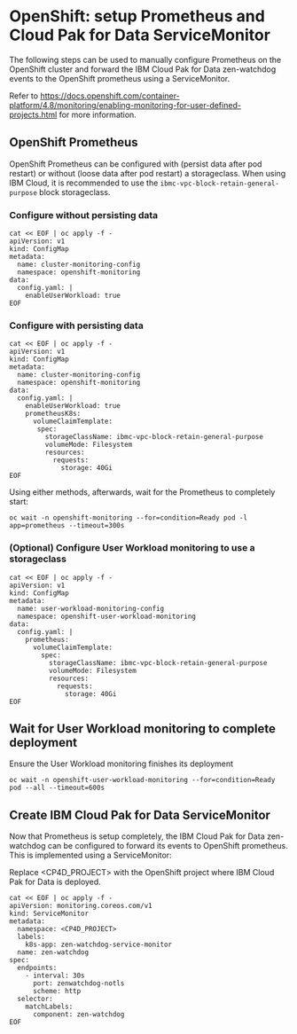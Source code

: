# OpenShift: setup Prometheus and Cloud Pak for Data ServiceMonitor

The following steps can be used to manually configure Prometheus on the OpenShift cluster and forward the IBM Cloud Pak for Data zen-watchdog events to the OpenShift prometheus using a ServiceMonitor.

Refer to https://docs.openshift.com/container-platform/4.8/monitoring/enabling-monitoring-for-user-defined-projects.html for more information.

## OpenShift Prometheus

OpenShift Prometheus can be configured with (persist data after pod restart) or without (loose data after pod restart) a storageclass. When using IBM Cloud, it is recommended to use the `ibmc-vpc-block-retain-general-purpose` block storageclass.

### Configure without persisting data
```
cat << EOF | oc apply -f -
apiVersion: v1
kind: ConfigMap
metadata:
  name: cluster-monitoring-config
  namespace: openshift-monitoring
data:
  config.yaml: |
    enableUserWorkload: true
EOF
```

### Configure with persisting data
```
cat << EOF | oc apply -f -
apiVersion: v1
kind: ConfigMap
metadata:
  name: cluster-monitoring-config
  namespace: openshift-monitoring
data:
  config.yaml: |
    enableUserWorkload: true
    prometheusK8s: 
      volumeClaimTemplate:
       spec:
         storageClassName: ibmc-vpc-block-retain-general-purpose
         volumeMode: Filesystem
         resources:
           requests:
             storage: 40Gi  
EOF  
```

Using either methods, afterwards, wait for the Prometheus to completely start:
```
oc wait -n openshift-monitoring --for=condition=Ready pod -l app=prometheus --timeout=300s
```

### (Optional) Configure User Workload monitoring to use a storageclass

```
cat << EOF | oc apply -f -
apiVersion: v1
kind: ConfigMap
metadata:
  name: user-workload-monitoring-config
  namespace: openshift-user-workload-monitoring
data:
  config.yaml: |
    prometheus:
      volumeClaimTemplate:
        spec:
          storageClassName: ibmc-vpc-block-retain-general-purpose
          volumeMode: Filesystem
          resources:
            requests:
              storage: 40Gi
EOF
```

## Wait for User Workload monitoring to complete deployment

Ensure the User Workload monitoring finishes its deployment

```
oc wait -n openshift-user-workload-monitoring --for=condition=Ready pod --all --timeout=600s
```

## Create IBM Cloud Pak for Data ServiceMonitor
Now that Prometheus is setup completely, the IBM Cloud Pak for Data zen-watchdog can be configured to forward its events to OpenShift prometheus. This is implemented using a ServiceMonitor:

Replace &lt;CP4D_PROJECT&gt; with the OpenShift project where IBM Cloud Pak for Data is deployed.

```
cat << EOF | oc apply -f -
apiVersion: monitoring.coreos.com/v1
kind: ServiceMonitor
metadata:
  namespace: <CP4D_PROJECT>
  labels:
    k8s-app: zen-watchdog-service-monitor
  name: zen-watchdog
spec:
  endpoints:
    - interval: 30s
      port: zenwatchdog-notls
      scheme: http
  selector:
    matchLabels:
      component: zen-watchdog
EOF
```